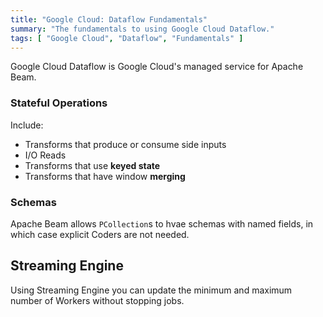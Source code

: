 ```yaml
---
title: "Google Cloud: Dataflow Fundamentals"
summary: "The fundamentals to using Google Cloud Dataflow."
tags: [ "Google Cloud", "Dataflow", "Fundamentals" ]
---
```


Google Cloud Dataflow is Google Cloud's managed service for Apache Beam.



### Stateful Operations

Include:
- Transforms that produce or consume side inputs
- I/O Reads
- Transforms that use __keyed state__
- Transforms that have window __merging__


### Schemas

Apache Beam allows `PCollection`s to hvae schemas with named fields, in which case explicit Coders are not needed.


## Streaming Engine

Using Streaming Engine you can update the minimum and maximum number of Workers without stopping jobs.